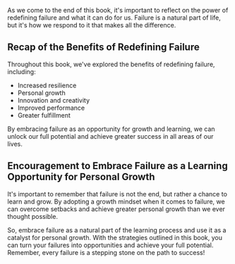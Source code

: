 
As we come to the end of this book, it's important to reflect on the power of redefining failure and what it can do for us. Failure is a natural part of life, but it's how we respond to it that makes all the difference.

Recap of the Benefits of Redefining Failure
-------------------------------------------

Throughout this book, we've explored the benefits of redefining failure, including:

* Increased resilience
* Personal growth
* Innovation and creativity
* Improved performance
* Greater fulfillment

By embracing failure as an opportunity for growth and learning, we can unlock our full potential and achieve greater success in all areas of our lives.

Encouragement to Embrace Failure as a Learning Opportunity for Personal Growth
------------------------------------------------------------------------------

It's important to remember that failure is not the end, but rather a chance to learn and grow. By adopting a growth mindset when it comes to failure, we can overcome setbacks and achieve greater personal growth than we ever thought possible.

So, embrace failure as a natural part of the learning process and use it as a catalyst for personal growth. With the strategies outlined in this book, you can turn your failures into opportunities and achieve your full potential. Remember, every failure is a stepping stone on the path to success!